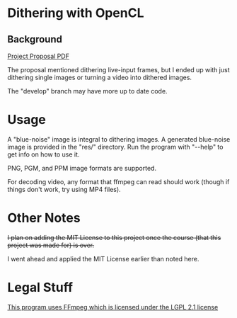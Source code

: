 # Dithering with OpenCL

## Background

[Project Proposal PDF](https://seodisparate.com/static/uploads/EN605.617.81.FA21_ProjectProposal.pdf)

The proposal mentioned dithering live-input frames, but I ended up with just
dithering single images or turning a video into dithered images.

The "develop" branch may have more up to date code.

# Usage

A "blue-noise" image is integral to dithering images. A generated blue-noise
image is provided in the "res/" directory. Run the program with "--help" to get
info on how to use it.

PNG, PGM, and PPM image formats are supported.

For decoding video, any format that ffmpeg can read should work (though if
things don't work, try using MP4 files).

# Other Notes

~~I plan on adding the MIT License to this project once the course (that this
project was made for) is over.~~

I went ahead and applied the MIT License earlier than noted here.

# Legal Stuff

[This program uses FFmpeg which is licensed under the LGPL 2.1 license](https://ffmpeg.org/legal.html)
